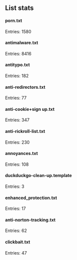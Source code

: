 ## List stats
#### porn.txt
Entries: 1580 <br> 
#### antimalware.txt
Entries: 8416 <br> 
#### antitypo.txt
Entries: 182 <br> 
#### anti-redirectors.txt
Entries: 77 <br> 
#### anti-cookie+sign up.txt
Entries: 347 <br> 
#### anti-rickroll-list.txt
Entries: 230 <br> 
#### annoyances.txt
Entries: 108 <br> 
#### duckduckgo-clean-up.template
Entries: 3 <br> 
#### enhanced_protection.txt
Entries: 17 <br> 
#### anti-norton-tracking.txt
Entries: 62 <br> 
#### clickbait.txt
Entries: 47 <br> 
